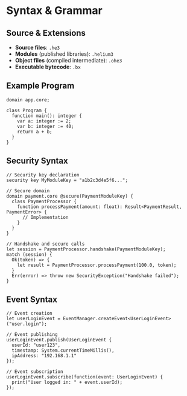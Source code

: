 # Syntax & Grammar

## Source & Extensions
- **Source files**: `.he3`
- **Modules** (published libraries): `.helium3`
- **Object files** (compiled intermediate): `.ohe3`
- **Executable bytecode**: `.bx`

## Example Program
```he3
domain app.core;

class Program {
  function main(): integer {
    var a: integer := 2;
    var b: integer := 40;
    return a + b;
  }
}
```

## Security Syntax
```he3
// Security key declaration
security key MyModuleKey = "a1b2c3d4e5f6...";

// Secure domain
domain payment.core @secure(PaymentModuleKey) {
  class PaymentProcessor {
    function processPayment(amount: float): Result<PaymentResult, PaymentError> {
      // Implementation
    }
  }
}

// Handshake and secure calls
let session = PaymentProcessor.handshake(PaymentModuleKey);
match (session) {
  Ok(token) => {
    let result = PaymentProcessor.processPayment(100.0, token);
  }
  Err(error) => throw new SecurityException("Handshake failed");
}
```

## Event Syntax
```he3
// Event creation
let userLoginEvent = EventManager.createEvent<UserLoginEvent>("user.login");

// Event publishing
userLoginEvent.publish(UserLoginEvent {
  userId: "user123",
  timestamp: System.currentTimeMillis(),
  ipAddress: "192.168.1.1"
});

// Event subscription
userLoginEvent.subscribe(function(event: UserLoginEvent) {
  print("User logged in: " + event.userId);
});
```

